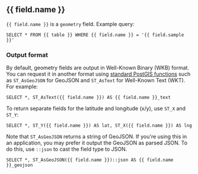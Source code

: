 ## {{ field.name }}

`{{ field.name }}` is a `geometry` field. Example query:

```
SELECT * FROM {{ table }} WHERE {{ field.name }} = '{{ field.sample }}'
```
 
### Output format
By default, geometry fields are output in Well-Known Binary (WKB) format. You
can request it in another format using [standard PostGIS
functions](http://postgis.net/docs/manual-2.0/reference.html#Geometry_Outputs)
such as `ST_AsGeoJSON` for GeoJSON and `ST_AsText` for Well-Known Text (WKT).
For example:

```
SELECT *, ST_AsText({{ field.name }}) AS {{ field.name }}_text
```

To return separate fields for the latitude and longitude (x/y), use `ST_X` and
`ST_Y`:

```
SELECT *, ST_Y({{ field.name }}) AS lat, ST_X({{ field.name }}) AS lng
```

Note that `ST_AsGeoJSON` returns a string of GeoJSON. If you're using this in an
application, you may prefer it output the GeoJSON as parsed JSON. To do this,
use `::json` to cast the field type to JSON.

```
SELECT *, ST_AsGeoJSON({{ field.name }})::json AS {{ field.name }}_geojson
```

